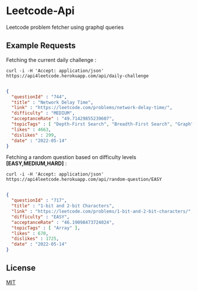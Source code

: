 # Leetcode-Api

Leetcode problem fetcher using graphql queries

## Example Requests

Fetching the current daily challenge :

`curl -i -H 'Accept: application/json' https://api4leetcode.herokuapp.com/api/daily-challenge`

```json

{
  "questionId" : "744",
  "title" : "Network Delay Time",
  "link" : "https://leetcode.com/problems/network-delay-time/",
  "difficulty" : "MEDIUM",
  "acceptanceRate" : "49.71429855239607",
  "topicTags" : [ "Depth-First Search", "Breadth-First Search", "Graph", "Heap (Priority Queue)", "Shortest Path" ],
  "likes" : 4663,
  "dislikes" : 299,
  "date" : "2022-05-14"
}

```

Fetching a random question based on difficulty levels **[EASY,MEDIUM,HARD]** :

`curl -i -H 'Accept: application/json' https://api4leetcode.herokuapp.com/api/random-question/EASY`

```json

{
  "questionId" : "717",
  "title" : "1-bit and 2-bit Characters",
  "link" : "https://leetcode.com/problems/1-bit-and-2-bit-characters/",
  "difficulty" : "EASY",
  "acceptanceRate" : "46.19098473724024",
  "topicTags" : [ "Array" ],
  "likes" : 670,
  "dislikes" : 1725,
  "date" : "2022-05-14"
}

```

## License

[MIT](https://choosealicense.com/licenses/mit/)
